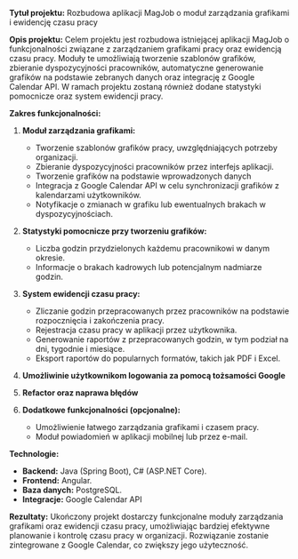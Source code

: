 **Tytuł projektu:**
Rozbudowa aplikacji MagJob o moduł zarządzania grafikami i ewidencję czasu pracy

**Opis projektu:**
Celem projektu jest rozbudowa istniejącej aplikacji MagJob o funkcjonalności związane z zarządzaniem grafikami pracy oraz ewidencją czasu pracy. Moduły te umożliwiają tworzenie szablonów grafików, zbieranie dyspozycyjności pracowników, automatyczne generowanie grafików na podstawie zebranych danych oraz integrację z Google Calendar API. W ramach projektu zostaną również dodane statystyki pomocnicze oraz system ewidencji pracy.

**Zakres funkcjonalności:**

1. **Moduł zarządzania grafikami:**
   - Tworzenie szablonów grafików pracy, uwzględniających potrzeby organizacji.
   - Zbieranie dyspozycyjności pracowników przez interfejs aplikacji.
   - Tworzenie grafików na podstawie wprowadzonych danych
   - Integracja z Google Calendar API w celu synchronizacji grafików z kalendarzami użytkowników.
   - Notyfikacje o zmianach w grafiku lub ewentualnych brakach w dyspozycyjnościach.

2. **Statystyki pomocnicze przy tworzeniu grafików:**
   - Liczba godzin przydzielonych każdemu pracownikowi w danym okresie.
   - Informacje o brakach kadrowych lub potencjalnym nadmiarze godzin.

3. **System ewidencji czasu pracy:**
   - Zliczanie godzin przepracowanych przez pracowników na podstawie rozpocznięcia i zakończenia pracy.
   - Rejestracja czasu pracy w aplikacji przez użytkownika.
   - Generowanie raportów z przepracowanych godzin, w tym podział na dni, tygodnie i miesiące.
   - Eksport raportów do popularnych formatów, takich jak PDF i Excel.

4. **Umożliwinie użytkownikom logowania za pomocą tożsamości Google**

5. **Refactor oraz naprawa błędów**

6. **Dodatkowe funkcjonalności (opcjonalne):**

   - Umożliwienie łatwego zarządzania grafikami i czasem pracy.
   - Moduł powiadomień w aplikacji mobilnej lub przez e-mail.

**Technologie:**

- **Backend:** Java (Spring Boot), C# (ASP.NET Core).
- **Frontend:** Angular.
- **Baza danych:** PostgreSQL.
- **Integracje:** Google Calendar API

**Rezultaty:**
Ukończony projekt dostarczy funkcjonalne moduły zarządzania grafikami oraz ewidencji czasu pracy, umożliwiając bardziej efektywne planowanie i kontrolę czasu pracy w organizacji. Rozwiązanie zostanie zintegrowane z Google Calendar, co zwiększy jego użyteczność.

